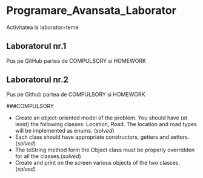 # Programare_Avansata_Laborator

Activitatea la laborator+teme

## Laboratorul nr.1

Pus pe GitHub partea de COMPULSORY si HOMEWORK

## Laboratorul nr.2

Pus pe Github partea de COMPULSORY si HOMEWORK

###COMPULSORY

- Create an object-oriented model of the problem. You should have (at least) the following classes: Location, Road.
The location and road types will be implemented as enums. (*solved*)
- Each class should have appropriate constructors, getters and setters.(*solved*)
- The toString method form the Object class must be properly overridden for all the classes.(*solved*)
- Create and print on the screen various objects of the two classes.(*solved*)
